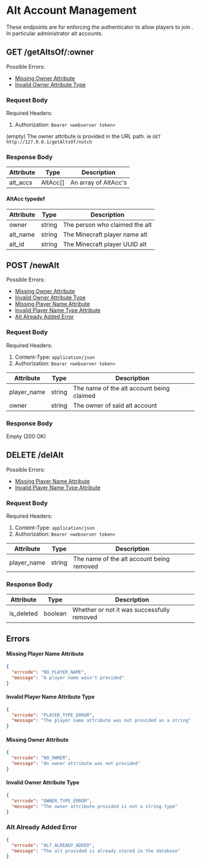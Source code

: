 # Alt Account Management
These endpoints are for enforcing the authenticator to allow players to join
. In particular administrator alt accounts.

## GET /getAltsOf/:owner
Possible Errors:
 * [Missing Owner Attribute](#Missing-Owner-Attribute)
 * [Invalid Owner Attribute Type](#Invalid-Owner-Attribute-Type)

### Request Body
Required Headers:
 1. Authorization: `Bearer <webserver token>` 

(empty) The owner attribute is provided in the URL path.
ie `GET http://127.0.0.1/getAltsOf/notch`

### Response Body
| Attribute | Type     | Description          |
|-----------|----------|----------------------|
| alt_accs  | AltAcc[] | An array of AltAcc's |

#### AltAcc typedef
| Attribute | Type   | Description                    |
|-----------|--------|--------------------------------|
| owner     | string | The person who claimed the alt |
| alt_name  | string | The Minecraft player name alt  |
| alt_id    | string | The Minecraft player UUID alt  |


## POST /newAlt
Possible Errors:
 * [Missing Owner Attribute](#Missing-Owner-Attribute)
 * [Invalid Owner Attribute Type](#Invalid-Owner-Attribute-Type)
 * [Missing Player Name Attribute](#Missing-Player-Name-Attribute)
 * [Invalid Player Name Type Attribute](#Invalid-Player-Name-Attribute-Type)
 * [Alt Already Added Error](#Alt-Already-Added-Error)

### Request Body
Required Headers:
 1. Content-Type: `application/json`
 2. Authorization: `Bearer <webserver token>` 

| Attribute   | Type   | Description                               |
|-------------|--------|-------------------------------------------|
| player_name | string | The name of the alt account being claimed |
| owner       | string | The owner of said alt account             |

### Response Body
Empty (200 OK)

## DELETE /delAlt
Possible Errors:
 * [Missing Player Name Attribute](#Missing-Player-Name-Attribute)
 * [Invalid Player Name Type Attribute](#Invalid-Player-Name-Attribute-Type)

### Request Body
Required Headers:
 1. Content-Type: `application/json`
 2. Authorization: `Bearer <webserver token>` 

| Attribute   | Type   | Description                               |
|-------------|--------|-------------------------------------------|
| player_name | string | The name of the alt account being removed |


### Response Body
| Attribute  | Type    | Description                                |
|------------|---------|--------------------------------------------|
| is_deleted | boolean | Whether or not it was successfully removed |


## Errors

#### Missing Player Name Attribute
```json
{
  "errcode": "NO_PLAYER_NAME",
  "message": "A player name wasn't provided"
}
```

#### Invalid Player Name Attribute Type
```json
{
  "errcode": "PLAYER_TYPE_ERROR",
  "message": "The player name attribute was not provided as a string"
}
```

#### Missing Owner Attribute
```json
{
  "errcode": "NO_OWNER",
  "message": "An owner attribute was not provided"
}
```

#### Invalid Owner Attribute Type
```json
{
  "errcode": "OWNER_TYPE_ERROR",
  "message": "The owner attribute provided is not a string type"
}
```

### Alt Already Added Error
```json
{
  "errcode": "ALT_ALREADY_ADDED",
  "message": "The alt provided is already stored in the database"
}
```
